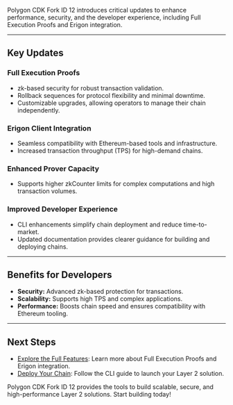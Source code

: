 Polygon CDK Fork ID 12 introduces critical updates to enhance performance, security, and the developer experience, including Full Execution Proofs and Erigon integration.

---

## Key Updates

### Full Execution Proofs
- zk-based security for robust transaction validation.
- Rollback sequences for protocol flexibility and minimal downtime.
- Customizable upgrades, allowing operators to manage their chain independently.

### Erigon Client Integration
- Seamless compatibility with Ethereum-based tools and infrastructure.
- Increased transaction throughput (TPS) for high-demand chains.

### Enhanced Prover Capacity
- Supports higher zkCounter limits for complex computations and high transaction volumes.

### Improved Developer Experience
- CLI enhancements simplify chain deployment and reduce time-to-market.
- Updated documentation provides clearer guidance for building and deploying chains.

---

## Benefits for Developers
- **Security:** Advanced zk-based protection for transactions.
- **Scalability:** Supports high TPS and complex applications.
- **Performance:** Boosts chain speed and ensures compatibility with Ethereum tooling.

---

## Next Steps
- [Explore the Full Features](../cdk/concepts/overview.md): Learn more about Full Execution Proofs and Erigon integration.  
- [Deploy Your Chain](../cdk/getting-started/cli-guide.md): Follow the CLI guide to launch your Layer 2 solution.

Polygon CDK Fork ID 12 provides the tools to build scalable, secure, and high-performance Layer 2 solutions. Start building today!